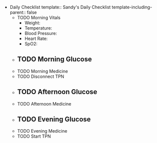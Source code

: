- Daily Checklist
  template:: Sandy's Daily Checklist
  template-including-parent:: false
	- TODO Morning Vitals
		- Weight:
		- Temperature:
		- Blood Pressure:
		- Heart Rate:
		- SpO2:
	- TODO Morning Glucose
		-
	- TODO Morning Medicine
	- TODO Disconnect TPN
	- TODO Afternoon Glucose
		-
	- TODO Afternoon Medicine
	- TODO Evening Glucose
		-
	- TODO Evening Medicine
	- TODO Start TPN